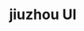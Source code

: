 ---
title: jiuzhou UI
hero:
  title: jiuzhou UI
  desc: 文档站点基于 dumi 生成
  actions:
    - text: 快速上手
      link: /getting-started
features:
  - emoji: 🚀
    title: 特性 1
    desc: desc
  - emoji: 🚀
    title: 特性 2
    desc: desc2
  - emoji: 🚀
    title: 特性 3
    desc: desc3
footer: Open-source MIT Licensed | Copyright © 2020<br />Powered by [dumi](https://d.umijs.org)
---